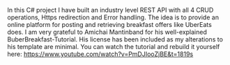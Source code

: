 In this C# project I have built an industry level REST API with all 4 CRUD operations, Https redirection and Error handling. 
The idea is to provide an online platform for posting and retrieving breakfast offers like UberEats does.
I am very grateful to Amichai Mantinband for his well-explained BuberBreakfast-Tutorial. His license has been included as my alterations to his template are minimal.
You can watch the tutorial and rebuild it yourself here: https://www.youtube.com/watch?v=PmDJIooZjBE&t=1819s
